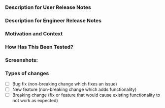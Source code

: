 <!--- Provide a general summary of your changes in the Title above -->

### Description for User Release Notes

<!--- REQUIRED -->
<!--- Describe your changes in a way that is easy for non-engineers to understand in the release notes -->
<!--- Only mention changes that affect users.  Save the engineering centric changes for the next block -->
<!--- e.g
* upload AE Files and attach to templates
* filter and export scripts to CSVs
-->

### Description for Engineer Release Notes

<!--- REQUIRED -->
<!--- Describe your changes in detail -->
<!--- e.g
* Refactored getList query to be easier to maintain
* Added snapshots for Foo
-->

### Motivation and Context

<!--- OPTIONAL -->
<!--- Why is this change required? What problem does it solve? -->
<!--- If it fixes an open issue, please link to the issue here. -->

### How Has This Been Tested?

<!--- OPTIONAL -->
<!--- Please describe in detail how you tested your changes. -->
<!--- Include details of your testing environment, tests ran to see how -->
<!--- your change affects other areas of the code, etc. -->

### Screenshots:

<!--- OPTIONAL -->

### Types of changes

<!--- OPTIONAL -->
<!--- What types of changes does your code introduce? Put an `x` in all the boxes that apply: -->

- [ ] Bug fix (non-breaking change which fixes an issue)
- [ ] New feature (non-breaking change which adds functionality)
- [ ] Breaking change (fix or feature that would cause existing functionality to not work as expected)
